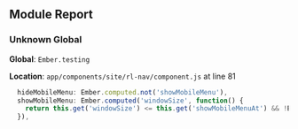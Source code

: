 ## Module Report
### Unknown Global

**Global**: `Ember.testing`

**Location**: `app/components/site/rl-nav/component.js` at line 81

```js
  hideMobileMenu: Ember.computed.not('showMobileMenu'),
  showMobileMenu: Ember.computed('windowSize', function() {
    return this.get('windowSize') <= this.get('showMobileMenuAt') && !Ember.testing;
  }),

```
